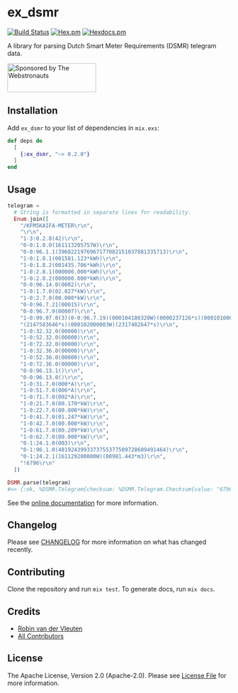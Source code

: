 # ex_dsmr

[![Build Status](https://img.shields.io/github/workflow/status/webstronauts/ex_dsmr/test.svg?style=flat-square)](https://github.com/webstronauts/ex_dsmr/actions?query=workflow%3Atest)
[![Hex.pm](https://img.shields.io/hexpm/v/ex_dsmr.svg?style=flat-square)](https://hex.pm/packages/ex_dsmr)
[![Hexdocs.pm](https://img.shields.io/badge/hex-docs-blue.svg?style=flat-square)](https://hexdocs.pm/ex_dsmr/)

A library for parsing Dutch Smart Meter Requirements (DSMR) telegram data.

<a href="https://webstronauts.com/">
  <img src="https://webstronauts.com/badges/sponsored-by-webstronauts.svg" alt="Sponsored by The Webstronauts" width="200" height="65">
</a>

## Installation

Add `ex_dsmr` to your list of dependencies in `mix.exs`:

```elixir
def deps do
  [
    {:ex_dsmr, "~> 0.2.0"}
  ]
end
```

## Usage

```elixir
telegram =
  # String is formatted in separate lines for readability.
  Enum.join([
    "/KFM5KAIFA-METER\r\n",
    "\r\n",
    "1-3:0.2.8(42)\r\n",
    "0-0:1.0.0(161113205757W)\r\n",
    "0-0:96.1.1(3960221976967177082151037881335713)\r\n",
    "1-0:1.8.1(001581.123*kWh)\r\n",
    "1-0:1.8.2(001435.706*kWh)\r\n",
    "1-0:2.8.1(000000.000*kWh)\r\n",
    "1-0:2.8.2(000000.000*kWh)\r\n",
    "0-0:96.14.0(0002)\r\n",
    "1-0:1.7.0(02.027*kW)\r\n",
    "1-0:2.7.0(00.000*kW)\r\n",
    "0-0:96.7.21(00015)\r\n",
    "0-0:96.7.9(00007)\r\n",
    "1-0:99.97.0(3)(0-0:96.7.19)(000104180320W)(0000237126*s)(000101000001W)",
    "(2147583646*s)(000102000003W)(2317482647*s)\r\n",
    "1-0:32.32.0(00000)\r\n",
    "1-0:52.32.0(00000)\r\n",
    "1-0:72.32.0(00000)\r\n",
    "1-0:32.36.0(00000)\r\n",
    "1-0:52.36.0(00000)\r\n",
    "1-0:72.36.0(00000)\r\n",
    "0-0:96.13.1()\r\n",
    "0-0:96.13.0()\r\n",
    "1-0:31.7.0(000*A)\r\n",
    "1-0:51.7.0(006*A)\r\n",
    "1-0:71.7.0(002*A)\r\n",
    "1-0:21.7.0(00.170*kW)\r\n",
    "1-0:22.7.0(00.000*kW)\r\n",
    "1-0:41.7.0(01.247*kW)\r\n",
    "1-0:42.7.0(00.000*kW)\r\n",
    "1-0:61.7.0(00.209*kW)\r\n",
    "1-0:62.7.0(00.000*kW)\r\n",
    "0-1:24.1.0(003)\r\n",
    "0-1:96.1.0(4819243993373755377509728609491464)\r\n",
    "0-1:24.2.1(161129200000W)(00981.443*m3)\r\n",
    "!6796\r\n"
  ])

DSMR.parse(telegram)
#=> {:ok, %DSMR.Telegram{checksum: %DSMR.Telegram.Checksum{value: "6796"}, data: [%DSMR.Telegram.COSEM{obis: %DSMR.Telegram.OBIS{channel: 3, code: "1-3:0.2.8", medium: :electricity, tags: [general: :version]}, values: [%DSMR.Telegram.Value{unit: nil, value: 42}]}, ...]}
```

See the [online documentation](https://hexdocs.pm/dsmr) for more information.

## Changelog

Please see [CHANGELOG](CHANGELOG.md) for more information on what has changed recently.

## Contributing

Clone the repository and run `mix test`. To generate docs, run `mix docs`.

## Credits

- [Robin van der Vleuten](https://github.com/robinvdvleuten)
- [All Contributors](../../contributors)

## License

The Apache License, Version 2.0 (Apache-2.0). Please see [License File](LICENSE) for more information.
